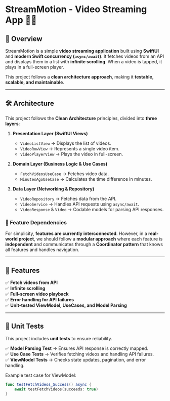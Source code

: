 # **StreamMotion - Video Streaming App** 🎥🚀

## **📌 Overview**
StreamMotion is a simple **video streaming application** built using **SwiftUI** and **modern Swift concurrency (`async/await`)**. It fetches videos from an API and displays them in a list with **infinite scrolling**. When a video is tapped, it plays in a full-screen player.

This project follows a **clean architecture approach**, making it **testable, scalable, and maintainable**.

---

## **🛠 Architecture**
This project follows the **Clean Architecture** principles, divided into **three layers**:

1. **Presentation Layer (SwiftUI Views)**
   - `VideoListView` → Displays the list of videos.
   - `VideoRowView` → Represents a single video item.
   - `VideoPlayerView` → Plays the video in full-screen.

2. **Domain Layer (Business Logic & Use Cases)**
   - `FetchVideosUseCase` → Fetches video data.
   - `MinutesAgoUseCase` → Calculates the time difference in minutes.

3. **Data Layer (Networking & Repository)**
   - `VideoRepository` → Fetches data from the API.
   - `VideoService` → Handles API requests using `async/await`.
   - `VideoResponse` & `Video` → Codable models for parsing API responses.

### **📝 Feature Dependencies**
For simplicity, **features are currently interconnected**. However, in a **real-world project**, we should follow a **modular approach** where each feature is **independent** and communicates through a **Coordinator pattern** that knows all features and handles navigation.

---

## **📌 Features**
✅ **Fetch videos from API**  
✅ **Infinite scrolling**  
✅ **Full-screen video playback**  
✅ **Error handling for API failures**  
✅ **Unit-tested ViewModel, UseCases, and Model Parsing**  

---

## **🧪 Unit Tests**
This project includes **unit tests** to ensure reliability.

✅ **Model Parsing Test** → Ensures API response is correctly mapped.  
✅ **Use Case Tests** → Verifies fetching videos and handling API failures.  
✅ **ViewModel Tests** → Checks state updates, pagination, and error handling.

Example test case for ViewModel:
```swift
func testFetchVideos_Success() async {
    await testFetchVideos(succeeds: true)
}
